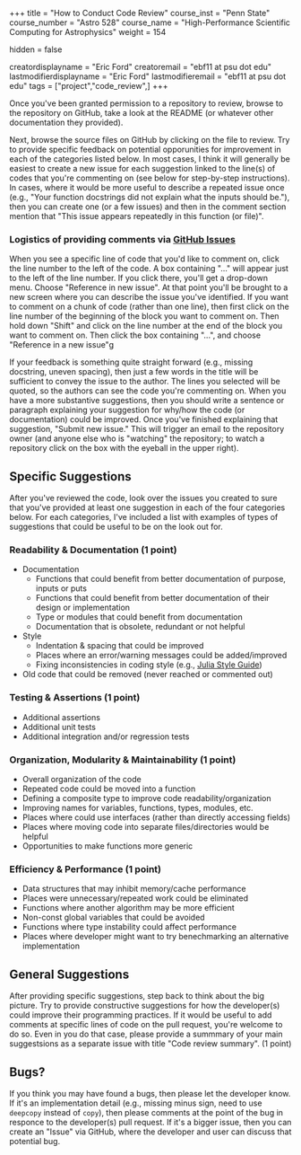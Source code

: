 +++
title = "How to Conduct Code Review"
course_inst = "Penn State"
course_number = "Astro 528"
course_name = "High-Performance Scientific Computing for Astrophysics"
weight = 154

hidden = false

creatordisplayname = "Eric Ford"
creatoremail = "ebf11 at psu dot edu"
lastmodifierdisplayname = "Eric Ford"
lastmodifieremail = "ebf11 at psu dot edu"
tags = ["project","code_review",]
+++

Once you've been granted permission to a repository to review, browse to the repository on GitHub, take a look at the README (or whatever other documentation they provided).

Next, browse the source files on GitHub by clicking on the file to review.  Try to provide specific feedback on potential opporunities for improvement in each of the categories listed below.  In most cases, I think it will generally be easiest to create a new issue for each suggestion linked to the line(s) of codes that you're commenting on (see below for step-by-step instructions).  In cases, where it would be more useful to describe a repeated issue once (e.g., "Your function docstrings did not explain what the inputs should be."), then you can create one (or a few issues) and then in the comment section mention that "This issue appears repeatedly in this function (or file)".

### Logistics of providing comments via [GitHub Issues](https://guides.github.com/features/issues/)

When you see a specific line of code that you'd like to comment on, click the line number to the left of the code.  A box containing "..." will appear just to the left of the line number.  If you click there, you'll get a drop-down menu.  Choose "Reference in new issue".  At that point you'll be brought to a new screen where you can describe the issue you've identified.
If you want to comment on a chunk of code (rather than one line), then first click on the line number of the beginning of the block you want to comment on.  Then hold down "Shift" and click on the line number at the end of the block you want to comment on.  Then click the box containing "...", and choose "Reference in a new issue"g

If your feedback is something quite straight forward (e.g., missing docstring, uneven spacing), then just a few words in the title will be sufficient to convey the issue to the author.  The lines you selected will be quoted, so the authors can see the code you're commenting on.
When you have a more substantive suggestions, then you should write a sentence or paragraph explaining your suggestion for why/how the code (or documentation) could be improved.  Once you've finished explaining that suggestion, "Submit new issue."  This will trigger an email to the repository owner (and anyone else who is "watching" the repository; to watch a repository click on the box with the eyeball in the upper right).


## Specific Suggestions

After you've reviewed the code, look over the issues you created to sure that you've provided at least one suggestion in each of the four categories below.  For each categories, I've included a list with examples of types of suggestions that could be useful to be on the look out for.

### Readability & Documentation (1 point)
- Documentation
   - Functions that could benefit from better documentation of purpose, inputs or puts
   - Functions that could benefit from better documentation of their design or implementation
   - Type or modules that could benefit from documentation
   - Documentation that is obsolete, redundant or not helpful
- Style
   - Indentation & spacing that could be improved
   - Places where an error/warning messages could be added/improved
   - Fixing inconsistencies in coding style (e.g., [Julia Style Guide](https://docs.julialang.org/en/v1/manual/style-guide/index.html))
- Old code that could be removed (never reached or commented out)

### Testing & Assertions (1 point)
- Additional assertions
- Additional unit tests
- Additional integration and/or regression tests

### Organization, Modularity & Maintainability (1 point)
- Overall organization of the code
- Repeated code could be moved into a function
- Defining a composite type to improve code readability/organization
- Improving names for variables, functions, types, modules, etc.
- Places where could use interfaces (rather than directly accessing fields)
- Places where moving code into separate files/directories would be helpful
- Opportunities to make functions more generic

### Efficiency & Performance (1 point)
- Data structures that may inhibit memory/cache performance
- Places were unnecessary/repeated work could be eliminated
- Functions where another algorithm may be more efficient
- Non-const global variables that could be avoided
- Functions where type instability could affect performance
- Places where developer might want to try benechmarking an alternative implementation

## General Suggestions

After providing specific suggestions, step back to think about the big picture.  Try to provide constructive suggestions for how the developer(s) could improve their programming practices.  If it would be useful to add comments at specific lines of code on the pull request, you're welcome to do so.  Even in you do that case, please provide a summmary of your main suggestsions as a separate issue with title "Code review summary".  (1 point)

## Bugs?
If you think you may have found a bugs, then please let the developer know.
If it's an implementation detail (e.g., missing minus sign, need to use `deepcopy` instead of `copy`), then please comments at the point of the bug in responce to the developer(s) pull request.
If it's a bigger issue, then you can create an "Issue" via GitHub, where the developer and user can discuss that potential bug.

